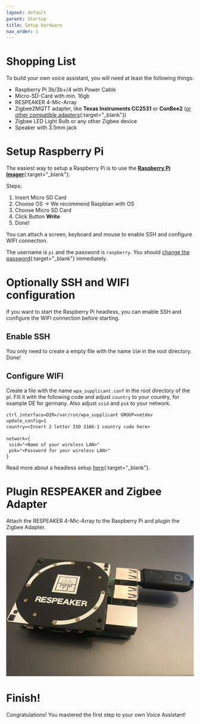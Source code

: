 ```yaml
---
layout: default
parent: Startup
title: Setup Hardware
nav_order: 1
---
```


# Shopping List

To build your own voice assistant, you will need at least the following things:

* Raspberry Pi 3b/3b+/4 with Power Cable
* Micro-SD-Card with min. 16gb
* RESPEAKER 4-Mic-Array
* Zigbee2MQTT adapter, like **Texas Instruments CC2531** or **ConBee2** 
([or other compatible adapters](https://www.zigbee2mqtt.io/information/supported_adapters){:target="_blank"})
* Zigbee LED Light Bulb or any other Zigbee device
* Speaker with 3.5mm jack

# Setup Raspberry Pi

The easiest way to setup a Raspberry Pi is to use the 
[**Raspberry Pi Imager**](https://www.raspberrypi.org/software/){:target="_blank"}.

Steps:
1. Insert Micro SD Card
2. Choose OS -> We recommend Raspbian with OS
3. Choose Micro SD Card
4. Click Button **Write**
5. Done!

You can attach a screen, keyboard and mouse to enable SSH and configure WIFI connection.

The username is ``pi`` and the password is ``raspberry``. 
You should [change the password](https://www.raspberrypi.org/documentation/linux/usage/users.md){:target="_blank"} 
immediately.

# Optionally SSH and WIFI configuration

If you want to start the Raspberry Pi headless, you can enable SSH and configure the WIFI connection before starting.

## Enable SSH

You only need to create a empty file with the name ``SSH`` in the root directory. Done!

## Configure WIFI

Create a file with the name ``wpa_supplicant.conf`` in the root directory of the pi. Fill it with the following code
and adjust ``country`` to your country, for example DE for germany. 
Also adjust ``ssid`` and ``psk`` to your network. 

```
ctrl_interface=DIR=/var/run/wpa_supplicant GROUP=netdev
update_config=1
country=<Insert 2 letter ISO 3166-1 country code here>

network={
 ssid="<Name of your wireless LAN>"
 psk="<Password for your wireless LAN>"
}
```

Read more about a headless setup 
[here](https://www.raspberrypi.org/documentation/configuration/wireless/headless.md){:target="_blank"}.

# Plugin RESPEAKER and Zigbee Adapter

Attach the RESPEAKER 4-Mic-Array to the Raspberry Pi and plugin the Zigbee Adapter.

![Raspberry Pi with RESPEAKER and ConBee2](../../assets/rpi_respeaker_conbee2.jpg)


# Finish!

Congratulations! You mastered the first step to your own Voice Assistant! 
 



